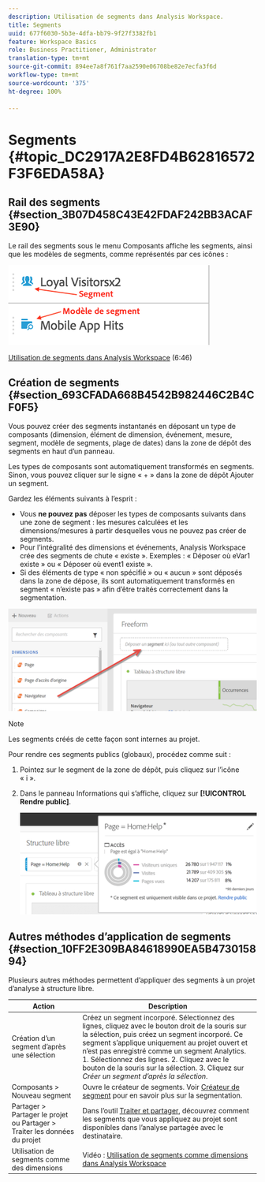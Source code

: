 ```yaml
---
description: Utilisation de segments dans Analysis Workspace.
title: Segments
uuid: 677f6030-5b3e-4dfa-bb79-9f27f3382fb1
feature: Workspace Basics
role: Business Practitioner, Administrator
translation-type: tm+mt
source-git-commit: 894ee7a8f761f7aa2590e06708be82e7ecfa3f6d
workflow-type: tm+mt
source-wordcount: '375'
ht-degree: 100%

---
```



# Segments {#topic_DC2917A2E8FD4B62816572F3F6EDA58A}

## Rail des segments {#section_3B07D458C43E42FDAF242BB3ACAF3E90}

Le rail des segments sous le menu Composants affiche les segments, ainsi que les modèles de segments, comme représentés par ces icônes :

![](assets/segment_icons.png)

[Utilisation de segments dans Analysis Workspace](https://docs.adobe.com/content/help/fr-FR/analytics-learn/tutorials/analysis-workspace/applying-segments/using-segments-in-analysis-workspace.html) (6:46)

## Création de segments {#section_693CFADA668B4542B982446C2B4CF0F5}

Vous pouvez créer des segments instantanés en déposant un type de composants (dimension, élément de dimension, événement, mesure, segment, modèle de segments, plage de dates) dans la zone de dépôt des segments en haut d’un panneau.

Les types de composants sont automatiquement transformés en segments. Sinon, vous pouvez cliquer sur le signe « + » dans la zone de dépôt Ajouter un segment.

Gardez les éléments suivants à l’esprit :

* Vous **ne pouvez pas** déposer les types de composants suivants dans une zone de segment : les mesures calculées et les dimensions/mesures à partir desquelles vous ne pouvez pas créer de segments.
* Pour l’intégralité des dimensions et événements, Analysis Workspace crée des segments de chute « existe ». Exemples : « Déposer où eVar1 existe » ou « Déposer où event1 existe ».
* Si des éléments de type « non spécifié » ou « aucun » sont déposés dans la zone de dépose, ils sont automatiquement transformés en segment « n’existe pas » afin d’être traités correctement dans la segmentation.

![](assets/segment-dropzone.png)

>[!NOTE]
>
>Les segments créés de cette façon sont internes au projet.

Pour rendre ces segments publics (globaux), procédez comme suit :

1. Pointez sur le segment de la zone de dépôt, puis cliquez sur l’icône « i ».
1. Dans le panneau Informations qui s’affiche, cliquez sur **[!UICONTROL Rendre public]**.

   ![](assets/segment-info.png)

## Autres méthodes d’application de segments {#section_10FF2E309BA84618990EA5B473015894}

Plusieurs autres méthodes permettent d’appliquer des segments à un projet d’analyse à structure libre.

| Action | Description |
|--- |--- |
| Création d’un segment d’après une sélection | Créez un segment incorporé. Sélectionnez des lignes, cliquez avec le bouton droit de la souris sur la sélection, puis créez un segment incorporé. Ce segment s’applique uniquement au projet ouvert et n’est pas enregistré comme un segment Analytics. 1. Sélectionnez des lignes.  2. Cliquez avec le bouton de la souris sur la sélection.  3. Cliquez sur *Créer un segment d’après la sélection*. |
| Composants > Nouveau segment | Ouvre le créateur de segments. Voir [Créateur de segment](https://docs.adobe.com/content/help/fr-FR/analytics/components/segmentation/segmentation-workflow/seg-build.html) pour en savoir plus sur la segmentation. |
| Partager > Partager le projet ou Partager > Traiter les données du projet | Dans l’outil [Traiter et partager](https://docs.adobe.com/content/help/fr-FR/analytics/analyze/analysis-workspace/curate-share/curate.html#concept_4A9726927E7C44AFA260E2BB2721AFC6), découvrez comment les segments que vous appliquez au projet sont disponibles dans l’analyse partagée avec le destinataire. |
| Utilisation de segments comme des dimensions | Vidéo : [Utilisation de segments comme dimensions dans Analysis Workspace](https://docs.adobe.com/content/help/fr-FR/analytics-learn/tutorials/components/segmentation/using-segments-as-dimensions-in-analysis-workspace.html) |
